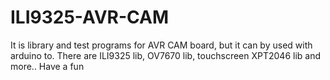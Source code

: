 # ILI9325-AVR-CAM

It is library and test programs for AVR CAM board, but it can by used
with arduino to. There are ILI9325 lib, OV7670 lib, touchscreen XPT2046
lib and more.. Have a fun
